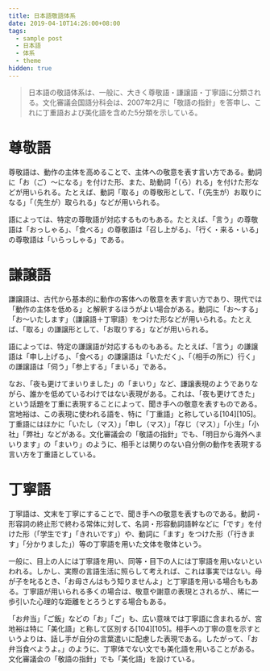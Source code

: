 ```yaml
---
title: 日本語敬語体系
date: 2019-04-10T14:26:00+08:00
tags:
  - sample post
  - 日本語
  - 体系
  - theme
hidden: true
---
```


> 日本語の敬語体系は、一般に、大きく尊敬語・謙譲語・丁寧語に分類される。文化審議会国語分科会は、2007年2月に「敬語の指針」を答申し、これに丁重語および美化語を含めた5分類を示している。

# 尊敬語

尊敬語は、動作の主体を高めることで、主体への敬意を表す言い方である。動詞に「お（ご）～になる」を付けた形、また、助動詞「（ら）れる」を付けた形などが用いられる。たとえば、動詞「取る」の尊敬形として、「（先生が）お取りになる」「（先生が）取られる」などが用いられる。

<!--more-->

語によっては、特定の尊敬語が対応するものもある。たとえば、「言う」の尊敬語は「おっしゃる」、「食べる」の尊敬語は「召し上がる」、「行く・来る・いる」の尊敬語は「いらっしゃる」である。

# 謙譲語

謙譲語は、古代から基本的に動作の客体への敬意を表す言い方であり、現代では「動作の主体を低める」と解釈するほうがよい場合がある。動詞に「お～する」「お～いたします」（謙譲語＋丁寧語）をつけた形などが用いられる。たとえば、「取る」の謙譲形として、「お取りする」などが用いられる。

語によっては、特定の謙譲語が対応するものもある。たとえば、「言う」の謙譲語は「申し上げる」、「食べる」の謙譲語は「いただく」、「（相手の所に）行く」の謙譲語は「伺う」「参上する」「まいる」である。

なお、「夜も更けてまいりました」の「まいり」など、謙譲表現のようでありながら、誰かを低めているわけではない表現がある。これは、「夜も更けてきた」という話題を丁重に表現することによって、聞き手への敬意を表すものである。宮地裕は、この表現に使われる語を、特に「丁重語」と称している[104][105]。丁重語にはほかに「いたし（マス）」「申し（マス）」「存じ（マス）」「小生」「小社」「弊社」などがある。文化審議会の「敬語の指針」でも、「明日から海外へまいります」の「まいり」のように、相手とは関りのない自分側の動作を表現する言い方を丁重語としている。

# 丁寧語

丁寧語は、文末を丁寧にすることで、聞き手への敬意を表すものである。動詞・形容詞の終止形で終わる常体に対して、名詞・形容動詞語幹などに「です」を付けた形（「学生です」「きれいです」）や、動詞に「ます」をつけた形（「行きます」「分かりました」）等の丁寧語を用いた文体を敬体という。

一般に、目上の人には丁寧語を用い、同等・目下の人には丁寧語を用いないといわれる。しかし、実際の言語生活に照らして考えれば、これは事実ではない。母が子を叱るとき、「お母さんはもう知りませんよ」と丁寧語を用いる場合ももある。丁寧語が用いられる多くの場合は、敬意や謝意の表現とされるが、、稀に一歩引いた心理的な距離をとろうとする場合もある。

「お弁当」「ご飯」などの「お」「ご」も、広い意味では丁寧語に含まれるが、宮地裕は特に「美化語」と称して区別する[104][105]。相手への丁寧の意を示すというよりは、話し手が自分の言葉遣いに配慮した表現である。したがって、「お弁当食べようよ。」のように、丁寧体でない文でも美化語を用いることがある。文化審議会の「敬語の指針」でも「美化語」を設けている。
